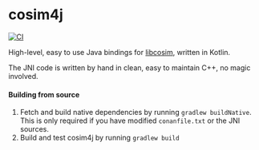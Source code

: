# cosim4j

[![CI](https://github.com/open-simulation-platform/cse-core4j/workflows/CI/badge.svg)](https://github.com/open-simulation-platform/cosim4j/actions)

High-level, easy to use Java bindings for [libcosim](https://github.com/open-simulation-platform/libcosim), written in Kotlin.

The JNI code is written by hand in clean, easy to maintain C++, no magic involved. 

#### Building from source

1) Fetch and build native dependencies by running `gradlew buildNative`. This is only required if you have modified `conanfile.txt` or the JNI sources.
2) Build and test cosim4j by running `gradlew build`


